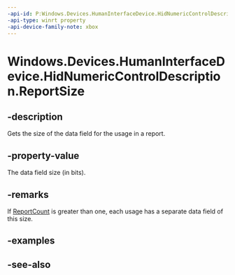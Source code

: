 ```yaml
---
-api-id: P:Windows.Devices.HumanInterfaceDevice.HidNumericControlDescription.ReportSize
-api-type: winrt property
-api-device-family-note: xbox
---
```


<!-- Property syntax
public uint ReportSize { get; }
-->

# Windows.Devices.HumanInterfaceDevice.HidNumericControlDescription.ReportSize

## -description

Gets the size of the data field for the usage in a report.

## -property-value

The data field size (in bits).

## -remarks

If [ReportCount](hidnumericcontroldescription_reportcount.md) is greater than one, each usage has a separate data field of this size.

## -examples

## -see-also
